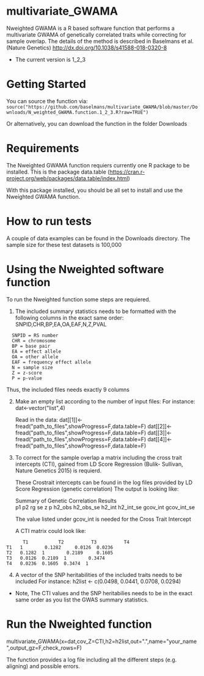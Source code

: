 # multivariate_GWAMA

Nweighted GWAMA is a R based software function that performs a multivariate GWAMA of genetically correlated traits while correcting for sample overlap. The details of the method is described in Baselmans et al. (Nature Genetics) http://dx.doi.org/10.1038/s41588-018-0320-8

* The current version is 1_2_3

# Getting Started

You can source the function via:
```source("https://github.com/baselmans/multivariate_GWAMA/blob/master/Downloads/N_weighted_GWAMA.function.1_2_3.R?raw=TRUE")```
 
Or alternatively, you can download the function in the folder Downloads

# Requirements

The Nweighted GWAMA function requiers currently one R package to be installed. This is the package data.table (https://cran.r-project.org/web/packages/data.table/index.html)  

With this package installed, you should be all set to install and use the Nweighted GWAMA function.

# How to run tests

A couple of data examples can be found in the Downloads directory. The sample size for these test datasets is 100,000

# Using the Nweighted software function

To run the Nweighted function some steps are requiered. 

1. The included summary statistics needs to be formatted with the following columns in the exact same order:
   SNPID,CHR,BP,EA,OA,EAF,N,Z,PVAL
 ```  
   SNPID = RS number
   CHR = chromosome
   BP = base pair
   EA = effect allele
   OA = other allele
   EAF = frequency effect allele
   N = sample size
   Z = z-score
   P = p-value
```   
   Thus, the included files needs exactly 9 columns

2. Make an empty list according to the number of input files:
   For instance: dat<-vector("list",4)
   
   Read in the data:
   dat[[1]]<-fread("path_to_files",showProgress=F,data.table=F)
   dat[[2]]<-fread("path_to_files",showProgress=F,data.table=F)
   dat[[3]]<-fread("path_to_files",showProgress=F,data.table=F)
   dat[[4]]<-fread("path_to_files",showProgress=F,data.table=F)
   
3. To correct for the sample overlap a matrix including the cross trait intercepts (CTI), gained from LD Score Regression (Bulik-          Sullivan, Nature Genetics 2015) is requierd.
   
   These Crostrait intercepts can be found in the log files provided by LD Score Regression (genetic correlation)
   The output is looking like:
   
   Summary	of	Genetic	Correlation	Results							
   p1	p2	rg	se	z	p	h2_obs	h2_obs_se	h2_int	h2_int_se	gcov_int	gcov_int_se

   The value listed under gcov_int is needed for the Cross Trait Intercept
   
   A CTI matrix could look like:
```  	
      T1	       T2	       T3	       T4
T1	 1	      0.1282	 0.0126	 0.0236
T2	 0.1282	 1	      0.2189	 0.1605
T3	 0.0126	 0.2189	 1	      0.3474
T4	 0.0236	 0.1605	 0.3474	 1
```
4.  A vector of the SNP heritabilities of the included traits needs to be included
    For instance: h2list <- c(0.0498, 0.0441, 0.0708, 0.0294)

* Note, The CTI values and the SNP heritabilies needs to be in the exact same order as you list the GWAS summary statistics.

# Run the Nweighted function
  multivariate_GWAMA(x=dat,cov_Z=CTI,h2=h2list,out=".",name="your_name",output_gz=F,check_rows=F)
  
  The function provides a log file including all the different steps (e.g. aligning) and possible errors. 


   

   
   
   
   
